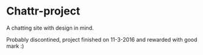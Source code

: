 # Chattr-project
A chatting site with design in mind.

Probably discontined, project finished on 11-3-2016 and rewarded with good mark :)
